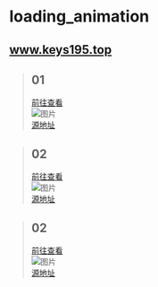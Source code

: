 # loading_animation #

## www.keys195.top ##

>## 01 ##
>[前往查看](https://github.com/KEYs-195/loading_animation/tree/main/01)<br>
>![图片](https://github.com/KEYs-195/loading_animation/blob/main/01/01.png?raw=true)<br>
>[源地址](https://www.bilibili.com/video/BV1np4y1i79Z)

>## 02 ##
>[前往查看](https://github.com/KEYs-195/loading_animation/tree/main/02)<br>
>![图片](https://github.com/KEYs-195/loading_animation/blob/main/02/02.png?raw=true)<br>
>[源地址](https://www.bilibili.com/video/BV1mF411W7TZ)

>## 02 ##
>[前往查看](https://github.com/KEYs-195/loading_animation/tree/main/03)<br>
>![图片](https://github.com/KEYs-195/loading_animation/blob/main/03/03.png?raw=true)<br>
>[源地址](https://www.bilibili.com/video/BV1BS4y1r7YE)

